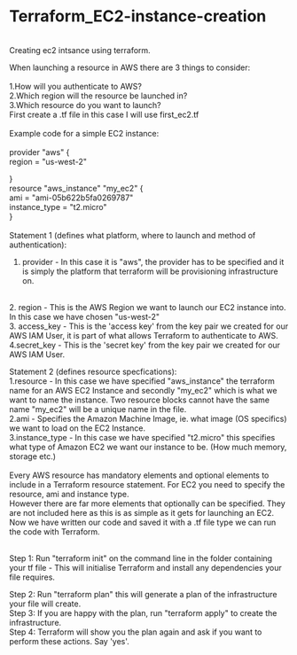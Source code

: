 # Terraform_EC2-instance-creation
<br>
Creating ec2 intsance using terraform.
<br>

When launching a resource in AWS there are 3 things to consider:
<br>
<br>
1.How will you authenticate to AWS?
<br>
2.Which region will the resource be launched in?
<br>
3.Which resource do you want to launch?
<br>
First create a .tf file in this case I will use first_ec2.tf
<br>
<br>
Example code for a simple EC2 instance:
<br>
<br>
provider "aws" {
    <br>
    region = "us-west-2" 
    <br>
    
}
<br>
resource "aws_instance" "my_ec2" {
    <br>
    ami = "ami-05b622b5fa0269787"
    <br>
    instance_type = "t2.micro"
    <br>
}
<br>
<br>
Statement 1 (defines what platform, where to launch and method of authentication):
<br>
1. provider  - In this case it is "aws", the provider has to be specified and it is simply the platform that terraform will be provisioning infrastructure on.
<br>
2. region - This is the AWS Region we want to launch our EC2 instance into. In this case we have chosen "us-west-2"
<br>
3. access_key -  This is the 'access key' from the key pair we created for our AWS IAM User, it is part of what allows Terraform to authenticate to AWS.
<br>
4.secret_key - This is the 'secret key' from the key pair we created for our AWS IAM User.
<br>

Statement 2 (defines resource specfications):
<br>
1.resource - In this case we have specified "aws_instance" the terraform name for an AWS EC2 Instance and secondly "my_ec2" which is what we want to name the instance. Two resource blocks cannot have the same name "my_ec2" will be a unique name in the file. 
<br>
2.ami - Specifies the Amazon Machine Image, ie. what image (OS specifics) we want to load on the EC2 Instance.
<br>
3.instance_type - In this case we have specified "t2.micro" this specifies what type of Amazon EC2 we want our instance to be. (How much memory, storage etc.)
<br>
<br>
Every AWS resource has mandatory elements and optional elements to include in a Terraform resource statement. For EC2 you need to specify the resource, ami and instance type. 
<br>
However there are far more elements that optionally can be specified. They are not included here as this is as simple as it gets for launching an EC2. 
<br>
Now we have written our code and saved it with a .tf file type we can run the code with Terraform.  
<br>

Step 1: Run "terraform init" on the command line in the folder containing your tf file - This will initialise Terraform and install any dependencies your file requires. 
<br>

Step 2: Run "terraform plan" this will generate a plan of the infrastructure your file will create.
<br>
Step 3: If you are happy with the plan, run "terraform apply" to create the infrastructure. 
<br>
Step 4: Terraform will show you the plan again and ask if you want to perform these actions. Say 'yes'. 
<br>